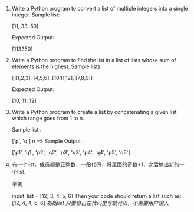1. Write a Python program to convert a list of multiple integers into a single integer. 
   Sample list: 

   [11, 33, 50]

   Expected Output: 

   [113350] 

   

2. Write a Python program to find the list in a list of lists whose sum of elements is the highest. 
   Sample lists:

   [ [1,2,3], [4,5,6], [10,11,12], [7,8,9]]

   Expected Output: 

   [10, 11, 12]  

3. Write a Python program to create a list by concatenating a given list which range goes from 1 to n. 

   Sample list : 

   ['p', 'q']
   n =5
   Sample Output : 

   ['p1', 'q1', 'p2', 'q2', 'p3', 'q3', 'p4', 'q4', 'p5', 'q5']

4. 有一个list，成员都是正整数，一段代码，将里面的奇数+1，之后输出新的一个list.

   举例：

   input_list = [12, 3, 4, 5, 6]
   Then your code should return a list such as:
   [12, 4, 4, 6, 6]
   *初始list 只要自己在代码里写就可以，不需要用户输入*



